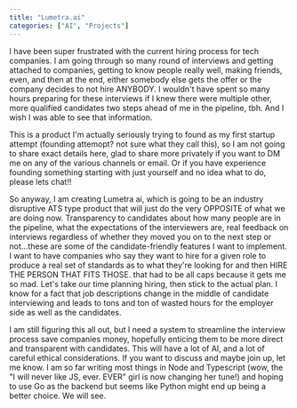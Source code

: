 ```yaml
---
title: "Lumetra.ai"
categories: ["AI", "Projects"]
---
```


I have been super frustrated with the current hiring process for tech companies. I am going through
so many round of interviews and getting attached to companies, getting to know people really well,
making friends, even, and then at the end, either somebody else gets the offer or the company decides
to not hire ANYBODY. I wouldn't have spent so many hours preparing for these interviews if I knew there
were multiple other, more qualified candidates two steps ahead of me in the pipeline, tbh. And I wish
I was able to see that information.

This is a product I'm actually seriously trying to found as my first startup attempt (founding attemopt? 
not sure what they call this), so I am not going to share exact details here, glad to share more
privately if you want to DM me on any of the various channels or email. Or if you have experience
founding something starting with just yourself and no idea what to do, please lets chat!!

So anyway, I am creating Lumetra ai, which is going to be an industry disruptive ATS type product that
will just do the very OPPOSITE of what we are doing now. Transparency to candidates about how many people
are in the pipeline, what the expectations of the interviewers are, real feedback on interviews
regardless of whether they moved you on to the next step or not...these are some of the candidate-friendly
features I want to implement. I want to have companies who say they want to hire for a given role to
produce a real set of standards as to what they're looking for and then HIRE THE PERSON THAT FITS THOSE.
that had to be all caps because it gets me so mad. Let's take our time planning hiring, then stick to the
actual plan. I know for a fact that job descriptions change in the middle of candidate interviewing and leads
to tons and ton of wasted hours for the employer side as well as the candidates.

I am still figuring this all out, but I need a system to streamline the interview process 
save companies money, hopefully enticing them to be more direct and transparent with candidates.
This will have a lot of AI, and a lot of careful ethical considerations. If you want to discuss
and maybe join up, let me know. I am so far writing most things in Node and Typescript (wow, the
"I will never like JS, ever. EVER" girl is now changing her tune!) and hoping to use Go as the backend
but seems like Python might end up being a better choice. We will see.